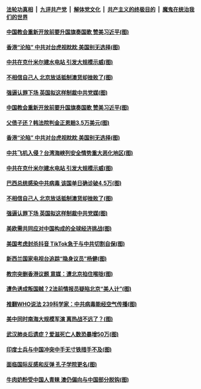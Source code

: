 

####  [法轮功真相](../../../../basic/blob/master/README.md?t=07090902) &nbsp;|&nbsp; [九评共产党](../../../../9ping.md/blob/master/README.md?t=07090902) &nbsp;|&nbsp; [解体党文化](../../../../jtdwh.md/blob/master/README.md?t=07090902)  &nbsp;|&nbsp; [共产主义的终极目的](../../../../gczydzjmd.md/blob/master/README.md?t=07090902) &nbsp;|&nbsp; [魔鬼在统治我们的世界](../../../../mgztzwmdsj.md/blob/master/README.md?t=07090902) 


#### [中国教会重新开放前要升国旗奏国歌 赞美习近平(图)](../pages/p9/939106.md?t=07090902) 

#### [香港“沦陷” 中共对台虎视眈眈 美国别无选择(图)](../pages/p9/939008.md?t=07090902) 

#### [中共在克什米尔建水电站 引发大规模示威(图)](../pages/p9/938978.md?t=07090902) 

#### [不相信自己人 北京放话抵制澳货却挫败了(图)](../pages/p9/938953.md?t=07090902) 

#### [强逼认罪下场 英国拟这样制裁中共党媒(图)](../pages/p9/938940.md?t=07090902) 


#### [中国教会重新开放前要升国旗奏国歌 赞美习近平(图)](../pages/p9/939106.md?t=07090902) 

#### [父债子还？韩法院判金正恩赔3.5万美元(图)](../pages/p9/939064.md?t=07090902) 

#### [香港“沦陷” 中共对台虎视眈眈 美国别无选择(图)](../pages/p9/939008.md?t=07090902) 

#### [中共飞机入侵？台湾海峡列安全情势重大恶化地区(图)](../pages/p9/939057.md?t=07090902) 

#### [中共在克什米尔建水电站 引发大规模示威(图)](../pages/p9/938978.md?t=07090902) 

#### [巴西总统感染中共病毒 该国单日确诊破4.5万(图)](../pages/p9/939022.md?t=07090902) 

#### [不相信自己人 北京放话抵制澳货却挫败了(图)](../pages/p9/938953.md?t=07090902) 

#### [强逼认罪下场 英国拟这样制裁中共党媒(图)](../pages/p9/938940.md?t=07090902) 

#### [美欧需共同应对中国构成的全球经济挑战(图)](../pages/p9/939005.md?t=07090902) 

#### [美国考虑封杀抖音 TikTok急于与中共切割自保(图)](../pages/p9/938967.md?t=07090902) 

#### [新西兰国家电视台追踪“隐身议员”杨健(图)](../pages/p9/938943.md?t=07090902) 

#### [教宗突删香港议题 意媒：遭北京掐住喉咙(图)](../pages/p9/938923.md?t=07090902) 

#### [遭色诱成叛国贼？2法前情报员疑陷北京“美人计”(图)](../pages/p9/938843.md?t=07090902) 

#### [推翻WHO说法 239科学家：中共病毒能经空气传播(图)](../pages/p9/938847.md?t=07090902) 

#### [美中同时南海大规模军演 离热战不远了？(图)](../pages/p9/938890.md?t=07090902) 

#### [武汉肺炎后遗症？爱滋死亡人数恐暴增50万(图)](../pages/p9/938888.md?t=07090902) 

#### [印度士兵与中国冲突中手无寸铁措手不及(图)](../pages/p9/938886.md?t=07090902) 

#### [面临国际反感和反弹 孔子学院更名(图)](../pages/p9/938884.md?t=07090902) 

#### [牛肉奶粉受中国人青睐 澳仍偏向与中国部分脱钩(图)](../pages/p9/938857.md?t=07090902) 

